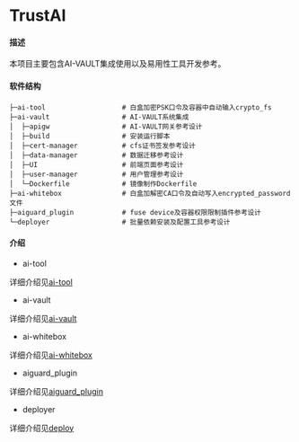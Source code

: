 # TrustAI

#### 描述
本项目主要包含AI-VAULT集成使用以及易用性工具开发参考。

#### 软件结构
```
├─ai-tool                   # 白盒加密PSK口令及容器中自动输入crypto_fs
├─ai-vault                  # AI-VAULT系统集成
│  ├─apigw                  # AI-VAULT网关参考设计    
│  ├─build                  # 安装运行脚本
│  ├─cert-manager           # cfs证书签发参考设计
│  ├─data-manager           # 数据迁移参考设计
│  ├─UI                     # 前端页面参考设计
│  ├─user-manager           # 用户管理参考设计
│  └─Dockerfile             # 镜像制作Dockerfile
├─ai-whitebox               # 白盒加解密CA口令及自动写入encrypted_password文件
├─aiguard_plugin            # fuse device及容器权限限制插件参考设计
└─deployer                  # 批量依赖安装及配置工具参考设计
```

#### 介绍

- ai-tool

详细介绍见[ai-tool](./ai-tool/README.md)

- ai-vault

详细介绍见[ai-vault](./ai-vault/README.md)

- ai-whitebox

详细介绍见[ai-whitebox](./ai-whitebox/README.md)

- aiguard_plugin

详细介绍见[aiguard_plugin](./aiguard_plugin/README.md)

- deployer

详细介绍见[deploy](./deployer/README.md)

